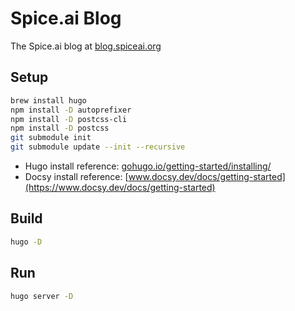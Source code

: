 # Spice.ai Blog

The Spice.ai blog at [blog.spiceai.org](https://blog.spiceai.org)

## Setup

```bash
brew install hugo
npm install -D autoprefixer
npm install -D postcss-cli
npm install -D postcss
git submodule init
git submodule update --init --recursive
```

- Hugo install reference: [gohugo.io/getting-started/installing/](https://gohugo.io/getting-started/installing/)
- Docsy install reference: [www.docsy.dev/docs/getting-started](https://www.docsy.dev/docs/getting-started)

## Build

```bash
hugo -D
```

## Run

```bash
hugo server -D
```
